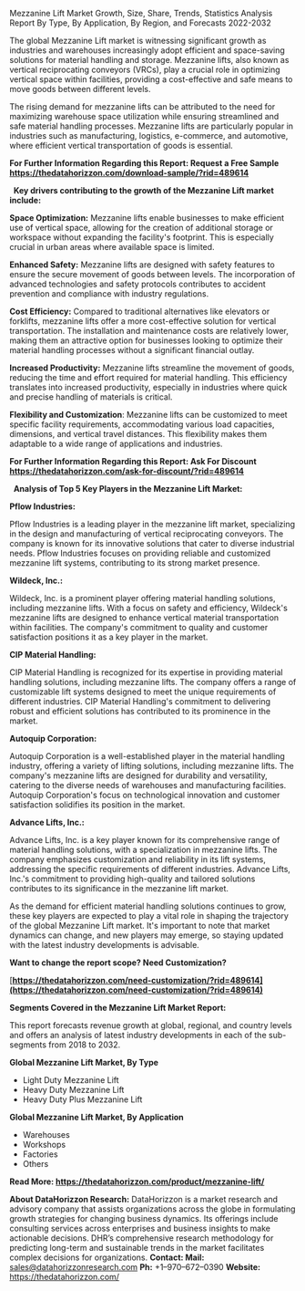 ﻿Mezzanine Lift Market Growth, Size, Share, Trends, Statistics Analysis Report By Type, By Application, By Region, and Forecasts 2022-2032

The global Mezzanine Lift market is witnessing significant growth as industries and warehouses increasingly adopt efficient and space-saving solutions for material handling and storage. Mezzanine lifts, also known as vertical reciprocating conveyors (VRCs), play a crucial role in optimizing vertical space within facilities, providing a cost-effective and safe means to move goods between different levels.

The rising demand for mezzanine lifts can be attributed to the need for maximizing warehouse space utilization while ensuring streamlined and safe material handling processes. Mezzanine lifts are particularly popular in industries such as manufacturing, logistics, e-commerce, and automotive, where efficient vertical transportation of goods is essential.

**For Further Information Regarding this Report: Request a Free Sample <https://thedatahorizzon.com/download-sample/?rid=489614>** 

` `**Key drivers contributing to the growth of the Mezzanine Lift market include:**

**Space Optimization:** Mezzanine lifts enable businesses to make efficient use of vertical space, allowing for the creation of additional storage or workspace without expanding the facility's footprint. This is especially crucial in urban areas where available space is limited.

**Enhanced Safety:** Mezzanine lifts are designed with safety features to ensure the secure movement of goods between levels. The incorporation of advanced technologies and safety protocols contributes to accident prevention and compliance with industry regulations.

**Cost Efficiency:** Compared to traditional alternatives like elevators or forklifts, mezzanine lifts offer a more cost-effective solution for vertical transportation. The installation and maintenance costs are relatively lower, making them an attractive option for businesses looking to optimize their material handling processes without a significant financial outlay.

**Increased Productivity:** Mezzanine lifts streamline the movement of goods, reducing the time and effort required for material handling. This efficiency translates into increased productivity, especially in industries where quick and precise handling of materials is critical.

**Flexibility and Customization**: Mezzanine lifts can be customized to meet specific facility requirements, accommodating various load capacities, dimensions, and vertical travel distances. This flexibility makes them adaptable to a wide range of applications and industries.

**For Further Information Regarding this Report: Ask For Discount <https://thedatahorizzon.com/ask-for-discount/?rid=489614>** 

` `**Analysis of Top 5 Key Players in the Mezzanine Lift Market:**

**Pflow Industries:**

Pflow Industries is a leading player in the mezzanine lift market, specializing in the design and manufacturing of vertical reciprocating conveyors. The company is known for its innovative solutions that cater to diverse industrial needs. Pflow Industries focuses on providing reliable and customized mezzanine lift systems, contributing to its strong market presence.

**Wildeck, Inc.:**

Wildeck, Inc. is a prominent player offering material handling solutions, including mezzanine lifts. With a focus on safety and efficiency, Wildeck's mezzanine lifts are designed to enhance vertical material transportation within facilities. The company's commitment to quality and customer satisfaction positions it as a key player in the market.

**CIP Material Handling:**

CIP Material Handling is recognized for its expertise in providing material handling solutions, including mezzanine lifts. The company offers a range of customizable lift systems designed to meet the unique requirements of different industries. CIP Material Handling's commitment to delivering robust and efficient solutions has contributed to its prominence in the market.

**Autoquip Corporation:**

Autoquip Corporation is a well-established player in the material handling industry, offering a variety of lifting solutions, including mezzanine lifts. The company's mezzanine lifts are designed for durability and versatility, catering to the diverse needs of warehouses and manufacturing facilities. Autoquip Corporation's focus on technological innovation and customer satisfaction solidifies its position in the market.

**Advance Lifts, Inc.:**

Advance Lifts, Inc. is a key player known for its comprehensive range of material handling solutions, with a specialization in mezzanine lifts. The company emphasizes customization and reliability in its lift systems, addressing the specific requirements of different industries. Advance Lifts, Inc.'s commitment to providing high-quality and tailored solutions contributes to its significance in the mezzanine lift market.

As the demand for efficient material handling solutions continues to grow, these key players are expected to play a vital role in shaping the trajectory of the global Mezzanine Lift market. It's important to note that market dynamics can change, and new players may emerge, so staying updated with the latest industry developments is advisable.

**Want to change the report scope? Need Customization?**

[**https://thedatahorizzon.com/need-customization/?rid=489614](https://thedatahorizzon.com/need-customization/?rid=489614)** 

**Segments Covered in the Mezzanine Lift Market Report:**

This report forecasts revenue growth at global, regional, and country levels and offers an analysis of latest industry developments in each of the sub-segments from 2018 to 2032.

**Global Mezzanine Lift Market, By Type**

- Light Duty Mezzanine Lift
- Heavy Duty Mezzanine Lift
- Heavy Duty Plus Mezzanine Lift

**Global Mezzanine Lift Market, By Application**

- Warehouses
- Workshops
- Factories
- Others

**Read More: <https://thedatahorizzon.com/product/mezzanine-lift/>** 

**About DataHorizzon Research:**DataHorizzon is a market research and advisory company that assists organizations across the globe in formulating growth strategies for changing business dynamics. Its offerings include consulting services across enterprises and business insights to make actionable decisions. DHR’s comprehensive research methodology for predicting long-term and sustainable trends in the market facilitates complex decisions for organizations.**Contact:Mail:** <sales@datahorizzonresearch.com> **Ph:** +1–970–672–0390**Website:** <https://thedatahorizzon.com/> 

